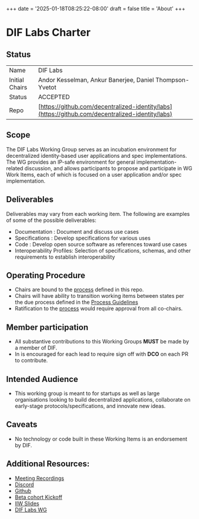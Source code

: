 +++
date = '2025-01-18T08:25:22-08:00'
draft = false
title = 'About'
+++

# DIF Labs Charter

## Status

|        |                                                                              |
|--------|------------------------------------------------------------------------------|
| Name   | DIF Labs                                                              |
| Initial Chairs | Andor Kesselman, Ankur Banerjee, Daniel Thompson-Yvetot       |
| Status | ACCEPTED                                                              |
| Repo   | [https://github.com/decentralized-identity/labs](https://github.com/decentralized-identity/labs) |

## Scope

The DIF Labs Working Group serves as an incubation
environment for decentralized identity-based user applications and spec
implementations. The WG provides an IP-safe environment for general
implementation-related discussion, and allows participants to propose and
participate in WG Work Items, each of which is focused on a user application
and/or spec implementation.

##  Deliverables

Deliverables may vary from each working item. The following are examples of some
of the possible deliverables:

* Documentation : Document and discuss use cases 
* Specifications : Develop specifications for various uses 
* Code : Develop open source software as references toward use cases
* Interoperability Profiles: Selection of specifications, schemas, and other requirements to establish interoperability
  
## Operating Procedure

* Chairs are bound to the [process](./process.md) defined in this repo.
* Chairs will have ability to transition working items between states
  per the due process defined in the [Process Guidelines](./process.md)
* Ratification to the [process](./process.md) would require approval from all
  co-chairs.

## Member participation

- All substantive contributions to this Working Groups **MUST** be made by a member of DIF.
- In is encouraged for each lead to require sign off with **DCO** on each PR to contribute.

## Intended Audience

- This working group is meant to for startups as well as large organisations looking to build decentralized applications, collaborate on early-stage protocols/specifications, and innovate new ideas.

## Caveats

- No technology or code built in these Working Items is an endorsement by DIF.

## Additional Resources: 

- [Meeting Recordings](https://docs.google.com/spreadsheets/d/1wgccmMvIImx30qVE9GhRKWWv3vmL2ZyUauuKx3IfRmA/edit?gid=983396687#gid=983396687)
- [Discord](https://discord.gg/972yqVmD)
- [Github](https://github.com/decentralized-identity/labs)
- [Beta cohort Kickoff](https://docs.google.com/presentation/d/1P5MfXZWwF6Sowz9sR_We5qdSqqt6XYPV3Mdc0lGqY28/edit#slide=id.p)
- [IIW Slides](https://docs.google.com/presentation/d/1crZQGctcoTDtZlNqLH22IZir8G1gWQnPrHXodPnIqvE/edit?usp=sharing)
- [DIF Labs WG](https://docs.google.com/presentation/d/1oiEoI-54GFUpgUj5x9Xk93xS_JpZu-8bWrL7_7ktTX4/edit?usp=sharing)
